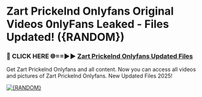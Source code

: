 # Zart Prickelnd Onlyfans Original Videos 0nlyFans Leaked - Files Updated! ({RANDOM})

<h3>🔴 CLICK HERE 🌐==►► <a href="https://betterlinks.top/A2PfLJ" rel="nofollow">Zart Prickelnd Onlyfans Updated Files</a></h3>

Get Zart Prickelnd Onlyfans and all content. Now you can access all videos and pictures of Zart Prickelnd Onlyfans. New Updated Files 2025!

[![{RANDOM}](https://i.imgur.com/ppqm5kG.gif)](https://betterlinks.top/A2PfLJ)